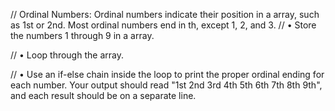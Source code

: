 // Ordinal Numbers: Ordinal numbers indicate their position in a array, such as 1st or 2nd. Most ordinal numbers end in th, except 1, 2, and 3.
// • Store the numbers 1 through 9 in a array.

// • Loop through the array.

// • Use an if-else chain inside the loop to print the proper ordinal ending for each number. Your output should read "1st 2nd 3rd 4th 5th 6th 7th 8th 9th", and each result should be on a separate line.
